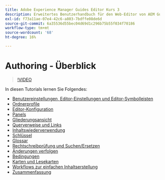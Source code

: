 ```yaml
---
title: Adobe Experience Manager Guides Editor Kurs 3
description: Erweitertes Benutzerhandbuch für den Web-Editor von AEM Guides
exl-id: f73a11ae-07e4-42c6-a803-7bdffe08de6d
source-git-commit: 6a35536d55bec04d69d1c296b75b55f034f70186
workflow-type: tm+mt
source-wordcount: '68'
ht-degree: 16%

---
```


# Authoring - Überblick

>[!VIDEO](https://video.tv.adobe.com/v/342759?quality=12&learn=on)

In diesen Tutorials lernen Sie Folgendes:

- [Benutzereinstellungen, Editor-Einstellungen und Editor-Symbolleisten](user-settings-preferences-toolbars.md)
- [Ordnerprofile](folder-profiles.md)
- [Editor-Konfiguration](editor-configuration.md)
- [Panels](panels.md)
- [Gliederungsansicht](outline-view.md)
- [Querverweise und Links](cross-references-and-links.md)
- [Inhaltswiederverwendung](content-reuse.md)
- [Schlüssel](keys.md)
- [Glossar](glossary.md)
- [Rechtschreibprüfung und Suchen/Ersetzen](spell-check.md)
- [Änderungen verfolgen](track-changes.md)
- [Bedingungen](conditions.md)
- [Karten und Lesekarten](maps-and-bookmaps.md)
- [Workflows zur einfachen Inhaltserstellung](simple-content-creation-workflows.md)
- [Zusammenfassung](recap.md)
